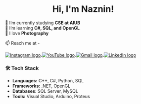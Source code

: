 <h1 align="center"> Hi, I'm Naznin!</h1>

🔭 I’m currently studying **CSE at AIUB**  
🌱 I’m learning **C#, SQL, and OpenGL**  
📸 I love **Photography**  

📫 Reach me at -

<p>
    <a href="https://www.instagram.com/_____n.roshni.2255/" target="_blank">
        <img align="center" src="https://img.shields.io/badge/Instagram-000?style=for-the-badge&logo=Instagram&logoColor=E4405F" alt="Instagram logo"/>
    </a> 
    <a href="https://www.youtube.com/@naznin_roshni" target="_blank">
        <img align="center" src="https://img.shields.io/badge/YouTube-000?style=for-the-badge&logo=youtube&logoColor=FF0000" alt="YouTube logo"/>
    </a>
    <a href="mailto:roshninaznin202@gmail.com">
        <img align="center" src="https://img.shields.io/badge/Gmail-000?style=for-the-badge&logo=gmail&logoColor=C80036" alt="Gmail logo"/>
    </a> 
    <a href="https://www.linkedin.com/in/naznin-roshni-24a0a0205/" target="_blank">
    <img align="center" src="https://img.shields.io/badge/LinkedIn-000?style=for-the-badge&logo=linkedin&logoColor=0A66C2" alt="LinkedIn logo"/>
</a>
</p>



### 🛠 Tech Stack
- **Languages:** C++, C#, Python, SQL
- **Frameworks:** .NET, OpenGL
- **Databases:** SQL Server, MySQL
- **Tools:** Visual Studio, Arduino, Proteus
